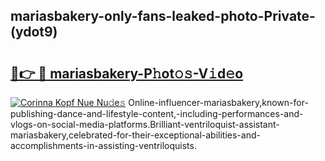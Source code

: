 ## mariasbakery-only-fans​-leaked-photo​-Private-(ydot9)


# <h2><a href="https://mediaupload.pro?title=mariasbakery&ref=git">🔗👉 🔴 mariasbakery-P𝚑ot𝚘𝚜-V𝚒d𝚎o</a></h2>

[![Corinna Kopf Nue Nu𝚍e𝚜](https://i.imgur.com/0qMVB7G.gif)](https://mediaupload.pro?title=mariasbakery&ref=git)
Online-influencer-mariasbakery,known-for-publishing-dance-and-lifestyle-content,-including-performances-and-vlogs-on-social-media-platforms.Brilliant-ventriloquist-assistant-mariasbakery,celebrated-for-their-exceptional-abilities-and-accomplishments-in-assisting-ventriloquists.  